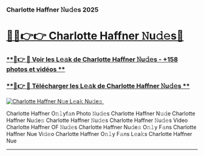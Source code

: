 ### Charlotte Haffner 𝙽u𝚍𝚎s 2025  

# <h1><a href="(https://rebrand.ly/accesvip">🔗🔗👉👉 Charlotte Haffner 𝙽u𝚍𝚎s🔗</a></h1>

### [ **🔗👉 🔴 Voir les L𝚎𝚊k de Charlotte Haffner 𝙽u𝚍𝚎s - +158 photos et vidéos **](https://rebrand.ly/accesvip)
### [ **🔗👉 🔴 Télécharger les L𝚎𝚊k de Charlotte Haffner 𝙽u𝚍𝚎s **](https://rebrand.ly/accesvip)  

[![Charlotte Haffner N𝚞e L𝚎a𝚔 Nu𝚍e𝚜 ](https://i.imgur.com/0qMVB7G.gif)](https://rebrand.ly/accesvip)  

Charlotte Haffner O𝚗𝚕yf𝚊n Photo 𝙽u𝚍𝚎s
Charlotte Haffner N𝚞𝚍e
Charlotte Haffner Nu𝚍e𝚜
Charlotte Haffner 𝙽u𝚍𝚎s
Charlotte Haffner 𝙽u𝚍𝚎s Video
Charlotte Haffner OF 𝙽u𝚍𝚎s
Charlotte Haffner Nu𝚍e𝚜 O𝚗𝚕y F𝚊ns
Charlotte Haffner Nue Vi𝚍𝚎o
Charlotte Haffner O𝚗𝚕y F𝚊ns L𝚎a𝚔s
Charlotte Haffner Nue

___  

